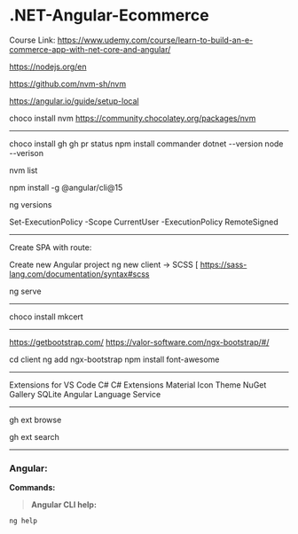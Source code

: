 # .NET-Angular-Ecommerce

Course Link: https://www.udemy.com/course/learn-to-build-an-e-commerce-app-with-net-core-and-angular/



https://nodejs.org/en

https://github.com/nvm-sh/nvm

https://angular.io/guide/setup-local

choco install nvm
https://community.chocolatey.org/packages/nvm

---
choco install gh
gh pr status
npm install commander
dotnet --version
node --verison

nvm list

npm install -g @angular/cli@15

ng versions

Set-ExecutionPolicy -Scope CurrentUser -ExecutionPolicy RemoteSigned

---

Create SPA with route:

Create new Angular project
ng new client
-> SCSS   [ https://sass-lang.com/documentation/syntax#scss

ng serve

---

choco install mkcert

---

https://getbootstrap.com/
https://valor-software.com/ngx-bootstrap/#/

cd client
ng add ngx-bootstrap
npm install font-awesome

---

Extensions for VS Code
C#
C# Extensions
Material Icon Theme
NuGet Gallery
SQLite
Angular Language Service

---

gh ext browse

gh ext search

---

### **Angular:**

**Commands:**

> **Angular CLI help:**
```
ng help
```
